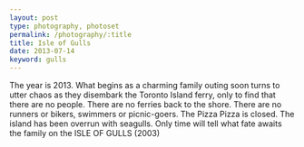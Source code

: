 ```yaml
---
layout: post
type: photography, photoset
permalink: /photography/:title
title: Isle of Gulls
date: 2013-07-14
keyword: gulls												
---
```


The year is 2013. What begins as a charming family outing soon turns to utter chaos as they disembark the Toronto Island ferry, only to find that there are no people. There are no ferries back to the shore. There are no runners or bikers, swimmers or picnic-goers. The Pizza Pizza is closed. The island has been overrun with seagulls. Only time will tell what fate awaits the family on the ISLE OF GULLS (2003)